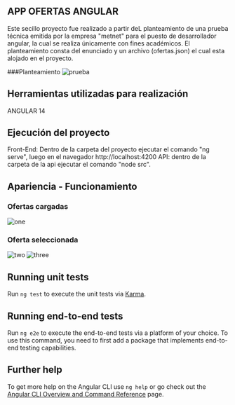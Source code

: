 ## APP OFERTAS ANGULAR

Este secillo proyecto fue realizado a partir deL planteamiento de una prueba técnica emitida por la empresa "metnet" para el puesto de desarrollador angular, la cual se realiza únicamente con fines académicos. El planteamiento consta del enunciado y un archivo (ofertas.json) el cual esta alojado en el proyecto.

###Planteamiento
![prueba](https://github.com/Estiiven/offers-angular-NGRX/assets/48731786/badf851d-ed8e-4ce9-bf0b-ecf103eb8563)

## Herramientas utilizadas para realización
ANGULAR 14

## Ejecución del proyecto

Front-End: Dentro de la carpeta del proyecto ejecutar el comando "ng serve", luego en el navegador http://localhost:4200 
API: dentro de la carpeta de la api ejecutar el comando "node src".

## Apariencia - Funcionamiento
### Ofertas cargadas
![one](https://github.com/Estiiven/offers-angular-NGRX/assets/48731786/9087d0e9-4104-40fe-8364-10cebf55f741)
### Oferta seleccionada
![two](https://github.com/Estiiven/offers-angular-NGRX/assets/48731786/aaa7ffc0-63f0-4bf3-9341-bcb648296910)
![three](https://github.com/Estiiven/offers-angular-NGRX/assets/48731786/f849736f-4193-4323-9caa-53d171fe9a7f)

## Running unit tests

Run `ng test` to execute the unit tests via [Karma](https://karma-runner.github.io).

## Running end-to-end tests

Run `ng e2e` to execute the end-to-end tests via a platform of your choice. To use this command, you need to first add a package that implements end-to-end testing capabilities.

## Further help

To get more help on the Angular CLI use `ng help` or go check out the [Angular CLI Overview and Command Reference](https://angular.io/cli) page.
